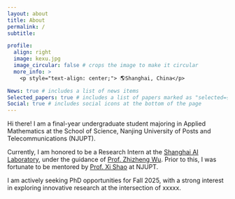 ```yaml
---
layout: about
title: About
permalink: /
subtitle:

profile:
  align: right
  image: kexu.jpg
  image_circular: false # crops the image to make it circular
  more_info: >
    <p style="text-align: center;"> 🌎Shanghai, China</p>

News: true # includes a list of news items
Selected_papers: true # includes a list of papers marked as "selected={true}"
Social: true # includes social icons at the bottom of the page
---
```


Hi there! I am a final-year undergraduate student majoring in Applied Mathematics at the School of Science, Nanjing University of Posts and Telecommunications (NJUPT).

Currently, I am honored to be a Research Intern at the [Shanghai AI Laboratory](https://www.shlab.org.cn/), under the guidance of [Prof. Zhizheng Wu](https://scholar.google.com/citations?user=K6zhweAAAAAJ&hl=en). Prior to this, I was fortunate to be mentored by [Prof. Xi Shao](https://scholar.google.com/citations?hl=zh-CN&user=GeGgmfoAAAAJ&view_op=list_works&sortby=pubdate) at NJUPT.

<!-- [Hamming question](https://medium.com/@kazuki_sf_/what-is-the-important-question-1d38290b2e9d) -->

I am actively seeking PhD opportunities for Fall 2025, with a strong interest in exploring innovative research at the intersection of xxxxx.